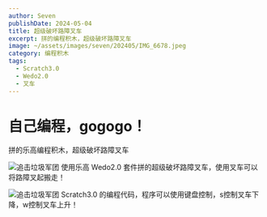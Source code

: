 ```yaml
---
author: Seven
publishDate: 2024-05-04
title: 超级破坏路障叉车
excerpt: 拼的编程积木，超级破坏路障叉车
image: ~/assets/images/seven/202405/IMG_6678.jpeg
category: 编程积木
tags:
  - Scratch3.0
  - Wedo2.0
  - 叉车
---
```


# 自己编程，gogogo！
拼的乐高编程积木，超级破坏路障叉车

![追击垃圾军团](~/assets/images/seven/202405/IMG_6679.jpeg)
使用乐高 Wedo2.0 套件拼的超级破坏路障叉车，使用叉车可以将路障叉起搬走！

![追击垃圾军团](~/assets/images/seven/202405/cc.png)
Scratch3.0 的编程代码，程序可以使用键盘控制，s控制叉车下降，w控制叉车上升！